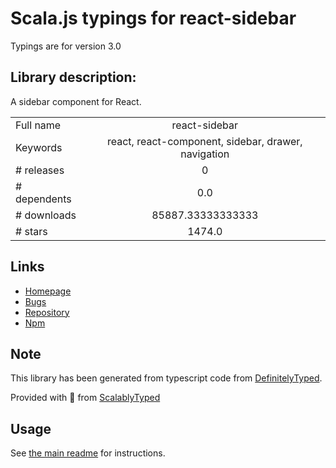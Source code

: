 
# Scala.js typings for react-sidebar

Typings are for version 3.0

## Library description:
A sidebar component for React.

|                    |                 |
| ------------------ | :-------------: |
| Full name          | react-sidebar |
| Keywords           | react, react-component, sidebar, drawer, navigation |
| # releases         | 0 |
| # dependents       | 0.0 |
| # downloads        | 85887.33333333333 |
| # stars            | 1474.0 |

## Links
- [Homepage](https://github.com/balloob/react-sidebar#readme)
- [Bugs](https://github.com/balloob/react-sidebar/issues)
- [Repository](https://github.com/balloob/react-sidebar)
- [Npm](https://www.npmjs.com/package/react-sidebar)
    


## Note
This library has been generated from typescript code from [DefinitelyTyped](https://definitelytyped.org).

Provided with :purple_heart: from [ScalablyTyped](https://github.com/oyvindberg/ScalablyTyped)

## Usage
See [the main readme](../../readme.md) for instructions.



